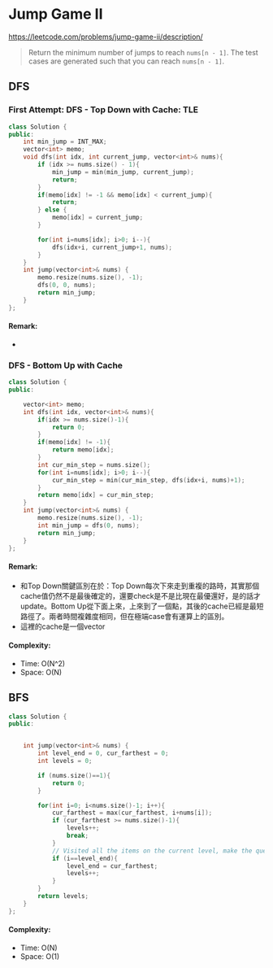 # Jump Game II
https://leetcode.com/problems/jump-game-ii/description/
>Return the minimum number of jumps to reach `nums[n - 1]`. The test cases are generated such that you can reach `nums[n - 1]`.
## DFS
### First Attempt: DFS - Top Down with Cache: TLE
```cpp
class Solution {
public:
    int min_jump = INT_MAX;
    vector<int> memo;
    void dfs(int idx, int current_jump, vector<int>& nums){
        if (idx >= nums.size() - 1){
            min_jump = min(min_jump, current_jump);
            return;
        }
        if(memo[idx] != -1 && memo[idx] < current_jump){
            return;
        } else {
            memo[idx] = current_jump;
        }

        for(int i=nums[idx]; i>0; i--){
            dfs(idx+i, current_jump+1, nums);
        }
    }
    int jump(vector<int>& nums) {
        memo.resize(nums.size(), -1);
        dfs(0, 0, nums);
        return min_jump;
    }
};
```
#### Remark:
- 


### DFS - Bottom Up with Cache
```cpp
class Solution {
public:

    vector<int> memo;
    int dfs(int idx, vector<int>& nums){
        if(idx >= nums.size()-1){
            return 0;
        }
        if(memo[idx] != -1){
            return memo[idx];
        }
        int cur_min_step = nums.size();
        for(int i=nums[idx]; i>0; i--){
            cur_min_step = min(cur_min_step, dfs(idx+i, nums)+1);
        }
        return memo[idx] = cur_min_step;
    }
    int jump(vector<int>& nums) {
        memo.resize(nums.size(), -1);
        int min_jump = dfs(0, nums);
        return min_jump;
    }
};
```
#### Remark:
- 和Top Down關鍵區別在於：Top Down每次下來走到重複的路時，其實那個cache值仍然不是最後確定的，還要check是不是比現在最優還好，是的話才update。Bottom Up從下面上來，上來到了一個點，其後的cache已經是最短路徑了。兩者時間複雜度相同，但在極端case會有運算上的區別。
- 這裡的cache是一個vector

#### Complexity:
- Time: O(N^2)
- Space: O(N)

## BFS
```cpp
class Solution {
public:


    int jump(vector<int>& nums) {
        int level_end = 0, cur_farthest = 0;
        int levels = 0;

        if (nums.size()==1){
            return 0;
        }

        for(int i=0; i<nums.size()-1; i++){
            cur_farthest = max(cur_farthest, i+nums[i]);
            if (cur_farthest >= nums.size()-1){
                levels++;
                break;
            }
            // Visited all the items on the current level, make the queue size for the next level
            if (i==level_end){
                level_end = cur_farthest;
                levels++;
            }
        }
        return levels;
    }
};
```
#### Complexity:
- Time: O(N)
- Space: O(1)

